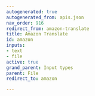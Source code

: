 ```yaml
---
autogenerated: true
autogenerated_from: apis.json
nav_order: 916
redirect_from: amazon-translate
title: Amazon Translate
id: amazon
inputs:
- text
- file
active: true
grand_parent: Input types
parent: File
redirect_to: amazon

---
```


